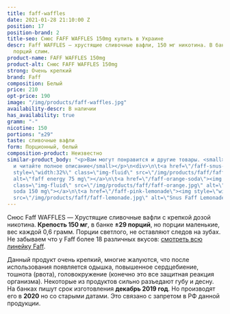 ```yaml
---
title: faff-waffles
date: 2021-01-28 21:10:00 Z
position: 17
position-brand: 2
title-seo: Снюс FAFF WAFFLES 150mg купить в Украине
descr: Faff WAFFLES — хрустящие сливочные вафли, 150 мг никотина. В банке ±29 белых
  порций слим.
product-name: FAFF WAFFLES 150mg
product-alt: Снюс FAFF WAFFLES 150mg
strong: Очень крепкий
brand: Faff
composition: Белый
price: 210
opt-price: 190
image: "/img/products/faff-waffles.jpg"
availability-descr: В наличии
has_availability: true
gramm: "-"
nicotine: 150
portions: "±29"
taste: сливочные вафли
form: Порционный, белый
composition-product: Неизвестно
similar-product_body: "<p>Вам могут понравится и другие товары. <small>Жмите на картинки
  и читайте полное описание</small></p>\n<div>\n\t<a href=\"/faff-snus-energy\"><img
  style=\"width:32%\" class=\"img-fluid\" src=\"/img/products/faff/faff-redbull.jpg\"
  alt=\"faff energy 75 mg\"></a>\n\t<a href=\"/faff-orange-soda\"><img style=\"width:32%\"
  class=\"img-fluid\" src=\"/img/products/faff/faff-orange.jpg\" alt=\"faff orange
  soda 150 mg\"></a>\n\t<a href=\"/faff-pink-lemonade\"><img style=\"width:32%\" class=\"img-fluid\"
  src=\"/img/products/faff/faff-lemonade.jpg\" alt=\"Snus Faff Lemonade 150 mg\"></a>\n</div>"
---
```


Снюс Faff WAFFLES — Хрустящие сливочные вафли с крепкой дозой никотина. **Крепость 150 мг**, в банке **±29 порций**, но порции маленькие, вес каждой 0,6 грамм. Порции светлого, не оставляют следов на зубах.<br>
Не забываем что у Faff более 18 различных вкусов: [смотреть всю линейку Faff](/faff).

Данный продукт очень крепкий, многие жалуются, что после использования появляется одышка, повышенное сердцебиение, тошнота (рвота), головокружение (конечно это все защитная реакция организма). Некоторые из продуктов сильно разъедают губу и десну.
На банках пишут срок изготовления **декабрь 2019 год**. Но производят его в **2020** но со старыми датами. Это связано с запретом в РФ данной продукции.